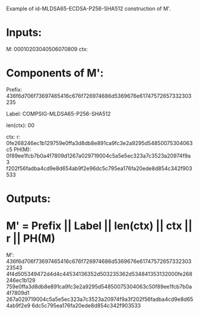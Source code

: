 Example of id-MLDSA65-ECDSA-P256-SHA512 construction of M'.

# Inputs:

M: 00010203040506070809
ctx: <empty>

# Components of M':

Prefix:
436f6d706f73697465416c676f726974686d5369676e61747572657332303235

Label: COMPSIG-MLDSA65-P256-SHA512

len(ctx): 00

ctx: <empty>
r: 0fe268246ec1b129759e0ffa3d8db8e891ca9fc3e2a9295d54850075304063c5
PH(M): 0f89ee1fcb7b0a4f7809d1267a029719004c5a5e5ec323a7c3523a20974f9a3
f202f56fadba4cd9e8d654ab9f2e96dc5c795ea176fa20ede8d854c342f903533


# Outputs:
# M' = Prefix || Label || len(ctx) || ctx || r || PH(M)

M': 436f6d706f73697465416c676f726974686d5369676e6174757265733230323543
4f4d505349472d4d4c44534136352d503235362d534841353132000fe268246ec1b129
759e0ffa3d8db8e891ca9fc3e2a9295d54850075304063c50f89ee1fcb7b0a4f7809d1
267a029719004c5a5e5ec323a7c3523a20974f9a3f202f56fadba4cd9e8d654ab9f2e9
6dc5c795ea176fa20ede8d854c342f903533

